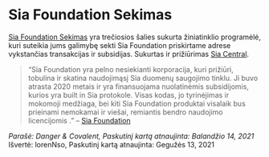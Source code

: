 # Sia Foundation Sekimas
[Sia Foundation Sekimas](https://foundation-tracker.siacentral.com/) yra trečiosios šalies sukurta žiniatinklio programėlė, kuri suteikia jums galimybę sekti Sia Foundation priskirtame adrese vykstančias transakcijas ir subsidijas. Sukurtas ir prižiūrimas [Sia Central](https://siacentral.com).

> “Sia Foundation yra pelno nesiekianti korporacija, kuri prižiūri, tobulina ir skatina naudojimąsį Sia duomenų saugojimo tinklu. Ji buvo atrasta 2020 metais ir yra finansuojama nuolatinėmis subsidijomis, kurios yra built in Sia protokole. Visas kodas, jo tyrinėjimas ir mokomoji medžiaga, bei kiti Sia Foundation produktai visalaik bus prieinami nemokamai ir viešai, remiantis bendro naudojimo licencijomis .” – [Sia Foundation](https://sia.tech/siafoundation)

*Parašė: Danger & Covalent, Paskutinį kartą atnaujinta: Balandžio 14, 2021*
Išvertė: lorenNso, Paskutinį kartą atnaujinta: Gegužės 13, 2021
